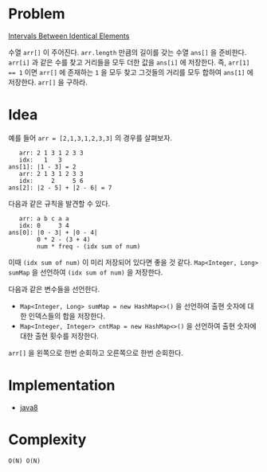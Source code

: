 # Problem

[Intervals Between Identical Elements](https://leetcode.com/problems/intervals-between-identical-elements/)

수열 `arr[]` 이 주어진다. `arr.length` 만큼의 길이를 갖는 수열 `ans[]`
을 준비한다.  `arr[i]` 과 같은 수를 찾고 거리들을 모두 더한 값을
`ans[i]` 에 저장한다. 즉, `arr[1] == 1` 이면 `arr[]` 에 존재하는 `1`
을 모두 찾고 그것들의 거리를 모두 합하여 `ans[1]` 에 저장한다. `arr[]`
을 구하라.

# Idea

예를 들어 `arr = [2,1,3,1,2,3,3]` 의 경우를 살펴보자.

```
   arr: 2 1 3 1 2 3 3
   idx:   1   3 
ans[1]: |1 - 3] = 2
   arr: 2 1 3 1 2 3 3
   idx:     2     5 6 
ans[2]: |2 - 5] + |2 - 6| = 7
```

다음과 같은 규칙을 발견할 수 있다.

```
   arr: a b c a a
   idx: 0     3 4
ans[0]: |0 - 3| + |0 - 4|
        0 * 2 - (3 + 4)
        num * freq - (idx sum of num)
```

이때 `(idx sum of num)` 이 미리 저장되어 있다면 좋을 것
같다. `Map<Integer, Long> sumMap` 을 선언하여 `(idx sum of num)` 을
저장한다.

다음과 같은 변수들을 선언한다.

* `Map<Integer, Long> sumMap = new HashMap<>()` 을 선언하여 출현
  숫자에 대한 인덱스들의 합을 저장한다.
* `Map<Integer, Integer> cntMap = new HashMap<>()` 을 선언하여 출현
  숫자에 대한 출현 횟수를 저장한다.
  
`arr[]` 을 왼쪽으로 한번 순회하고 오른쪽으로 한번 순회한다.

# Implementation

* [java8](MainApp.java)

# Complexity

```
O(N) O(N)
```
